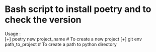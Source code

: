 <h1> Bash script to install poetry and to check the version </h1>
<body>

Usage :  
[+] poetry new project_name  # To create a new project
[+] git env path_to_project # To create a path to python directory

</body>
